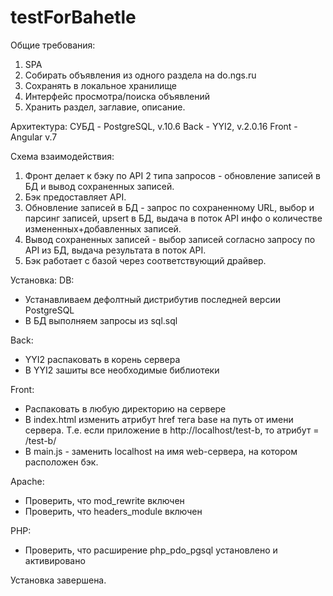 # testForBahetle

Общие требования:
1. SPA
2. Собирать объявления из одного раздела на do.ngs.ru
3. Сохранять в локальное хранилище
4. Интерфейс просмотра/поиска объявлений
5. Хранить раздел, заглавие, описание.

Архитектура:
СУБД - PostgreSQL, v.10.6
Back - YYI2, v.2.0.16
Front - Angular v.7

Схема взаимодействия:
1. Фронт делает к бэку по API 2 типа запросов - обновление записей в БД и вывод сохраненных записей.
2. Бэк предоставляет API. 
3. Обновление записей в БД - запрос по сохраненному URL, выбор и парсинг записей, upsert в БД, выдача в поток API инфо о количестве измененных+добавленных записей.
4. Вывод сохраненных записей - выбор записей согласно запросу по API из БД, выдача результата в поток API.
5. Бэк работает с базой через соответствующий драйвер.


Установка:
DB:
- Устанавливаем дефолтный дистрибутив последней версии PostgreSQL
- В БД выполняем запросы из sql.sql

Back:
- YYI2 распаковать в корень сервера
- В YYI2 зашиты все необходимые библиотеки

Front:
- Распаковать в любую директорию на сервере
- В index.html изменить атрибут href тега base на путь от имени сервера. Т.е. если приложение в http://localhost/test-b, то атрибут = /test-b/
- В main.js - заменить localhost на имя web-сервера, на котором расположен бэк.

Apache:
- Проверить, что mod_rewrite включен
- Проверить, что headers_module включен

PHP:
- Проверить, что расширение php_pdo_pgsql установлено и активировано

Установка завершена.
